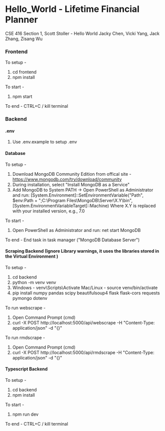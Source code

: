 # Hello_World - Lifetime Financial Planner
CSE 416 Section 1, Scott Stoller - Hello World
Jacky Chen, Vicki Yang, Jack Zhang, Zisang Wu

### Frontend 
To setup -
1. cd frontend
2. npm install

To start - 
1. npm start

To end - CTRL+C / kill terminal

### Backend

#### .env
1. Use .env.example to setup .env

#### Database
To setup - 
1. Download MongoDB Community Edition from offical site - https://www.mongodb.com/try/download/community
2. During installation, select "Install MongoDB as a Service"
3. Add MongoDB to System PATH -> Open PowerShell as Administrator and run:
    [System.Environment]::SetEnvironmentVariable("Path", $env:Path + ";C:\Program Files\MongoDB\Server\X.Y\bin", [System.EnvironmentVariableTarget]::Machine)
        Where X.Y is replaced with your installed version, e.g., 7.0

To start - 
1. Open PowerShell as Administrator and run:
    net start MongoDB

To end - End task in task manager ("MongoDB Database Server")

#### Scraping Backend (Ignore Library warnings, it uses the libraries stored in the Virtual Environment )
To setup - 
1. cd backend
2. python -m venv venv
3.  Windows     - venv\Scripts\Activate
    Mac/Linux   - source venv/bin/activate
3. pip install numpy pandas scipy beautifulsoup4 flask flask-cors requests pymongo dotenv

To run webscrape - 
1. Open Command Prompt (cmd)
2. curl -X POST http://localhost:5000/api/webscrape -H "Content-Type: application/json" -d "{}"


To run rmdscrape - 
1. Open Command Prompt (cmd)
2. curl -X POST http://localhost:5000/api/rmdscrape -H "Content-Type: application/json" -d "{}"

#### Typescript Backend
To setup -
1. cd backend
2. npm install

To start - 
1. npm run dev

To end - CTRL+C / kill terminal